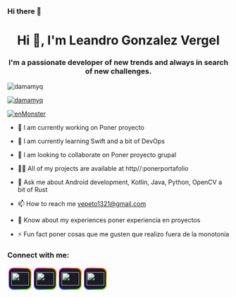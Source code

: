 ### Hi there 👋

<h1 align="center">Hi 👋, I'm Leandro Gonzalez Vergel</h1> 
<h3 align="center">I'm a passionate developer of new trends and always in search of new challenges.</h3> 
 
<p align="left"> <img src="https://komarev.com/ghpvc/?username=damamyq&label=Profile%20views&color=0e75b6&style=flat" alt="damamyq" /> </p> 
 
<p align="left"> <a href="https://github.com/ryo-ma/github-profile-trophy"><img src="https://github-profile-trophy.vercel.app/?username=damamyq&no-bg=true&no-frame=true&theme=gruvbox" alt="damamyq" /></a> </p> 
 
<p align="left"> <a href="https://twitter.com/enMonster1 target="blank"><img src="https://img.shields.io/twitter/follow/enMonster1?logo=twitter&style=for-the-badge" alt="enMonster" /></a> </p> 
 
 
- 🔭 I am currently working on Poner proyecto 
 
- 🌱 I am currently learning Swift and a bit of DevOps 
 
- 👯 I am looking to collaborate on Poner proyecto grupal 
 
- 👨‍💻 All of my projects are available at http//:ponerportafolio 
 
- 💬 Ask me about Android development, Kotlin, Java, Python, OpenCV a bit of Rust 
 
- 📫 How to reach me yepeto1321@gmail.com
 
- 📄 Know about my experiences poner experiencia en proyectos 
 
- ⚡ Fun fact poner cosas que me gusten que realizo fuera de la monotonia 
 
<style> 
    .rainbow{ 
        width: 40px; 
        height: 40px; 
        margin: 2.5px; 
        padding: 10px 6px 0px 6px; 
        justify-content: center; 
        align-items: center; 
        border-radius: 10px; 
        backdrop-filter: blur(5px); 
        -webkit-backdrop-filter: blur(5px); 
        overflow: hidden; 
    } 
    .rainbow::before{ 
        content: ""; 
        width: 150%; 
        height: 150%; 
        position: absolute; 
        background: conic-gradient( 
            #fd004c, 
            #fe9000, 
            #fff020, 
            #3edf4b, 
            #3363ff, 
            #b102b7, 
            #fd004c 
        ); 
        left: -25%; 
        top: -25%; 
        animation: spin 1.5s infinite linear; 
        z-index:-2; 
    } 
 @keyframes spin { 
       100%{ 
           transform: rotate(-360deg); 
       } 
   } 
    .rainbow::after{ 
        content: ""; 
        z-index:-1; 
        width: 93%; 
        height: 93%; 
        position: absolute; 
        background-color: #1c1b29; 
        border-radius: 10px; 
        left: 3.5%; 
        top: 3.5%; 
        display: grid; 
        place-items: center; 
    } 
    section{ 
        display: flex; 
    } 
 
    .inblack{ 
        background: conic-gradient( 
            #fd004c, 
            #fe9000, 
            #fff020, 
            #3edf4b, 
            #3363ff, 
            #b102b7, 
            #fd004c 
        ); 
        border-radius: 20%; 
    } 
</style> 
<h3 align="left">Connect with me:</h3> 
<p align="left"> 
<section> 
<div class="rainbow"> 
<a href="https://twitter.com/enMonster1" target="blank"><img align="center" src="https://raw.githubusercontent.com/rahuldkjain/github-profile-readme-generator/master/src/images/icons/Social/twitter.svg" alt="enMonster11" height="30" width="40"/></a></div> 
<div class="rainbow"> 
<a href="https://www.linkedin.com/in/leandro-gonzalez-vergel-b8b585139/" target="blank"><img align="center" src="https://raw.githubusercontent.com/rahuldkjain/github-profile-readme-generator/master/src/images/icons/Social/linked-in-alt.svg" alt="leandro-gonzalez-vergel-b8b585139" height="30" width="40" /></a></div> 
<div class="rainbow"> 
<a href="https://instagram.com/lea_verg" target="blank"><img align="center" src="https://raw.githubusercontent.com/rahuldkjain/github-profile-readme-generator/master/src/images/icons/Social/instagram.svg" alt="lea_verg" height="30" width="40" /></a></div> 
<div class="rainbow"> 
<a href="https://medium.com/@LeandroGzv" target="blank"><img align="center" src="https://raw.githubusercontent.com/rahuldkjain/github-profile-readme-generator/master/src/images/icons/Social/medium.svg" alt="@Leandrogzv" height="30" width="40" /></a></div> 
<div